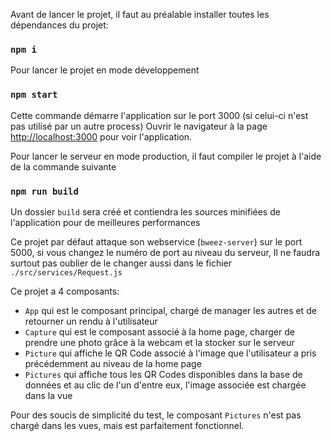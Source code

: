 Avant de lancer le projet, il faut au préalable installer toutes les dépendances du projet:
### `npm i`

Pour lancer le projet en mode développement
### `npm start`
Cette commande démarre l'application sur le port 3000 (si celui-ci n'est pas utilisé par un autre process)
Ouvrir le navigateur à la page [http://localhost:3000](http://localhost:3000) pour voir l'application.

Pour lancer le serveur en mode production, il faut compiler le projet à l'aide de la commande suivante
### `npm run build`
Un dossier `build` sera créé et contiendra les sources minifiées de l'application pour de meilleures performances

Ce projet par défaut attaque son webservice (`bweez-server`) sur le port 5000, si vous changez le numéro de port au niveau du serveur,
Il ne faudra surtout pas oublier de le changer aussi dans le fichier `./src/services/Request.js`

Ce projet a 4 composants:
- `App` qui est le composant principal, chargé de manager les autres et de retourner un rendu à l'utilisateur
- `Capture` qui est le composant associé à la home page, charger de prendre une photo grâce à la webcam et la stocker sur le serveur
- `Picture` qui affiche le QR Code associé à l'image que l'utilisateur a pris précédemment au niveau de la home page
- `Pictures` qui affiche tous les QR Codes disponibles dans la base de données et au clic de l'un d'entre eux, l'image associée est chargée dans la vue

Pour des soucis de simplicité du test, le composant `Pictures` n'est pas chargé dans les vues, mais est parfaitement fonctionnel.
